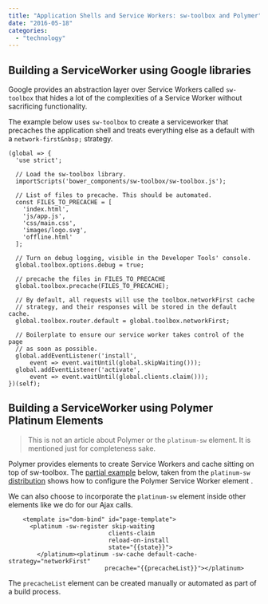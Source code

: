 ```yaml
---
title: "Application Shells and Service Workers: sw-toolbox and Polymer"
date: "2016-05-18"
categories: 
  - "technology"
---
```


## Building a ServiceWorker using Google libraries

Google provides an abstraction layer over Service Workers called `sw-toolbox` that hides a lot of the complexities of a Service Worker without sacrificing functionality.

The example below uses `sw-toolbox` to create a serviceworker that precaches the application shell and treats everything else as a default with a `network-first&nbsp;` strategy.

```
(global => {
  'use strict';

  // Load the sw-toolbox library.
  importScripts('bower_components/sw-toolbox/sw-toolbox.js');

  // List of files to precache. This should be automated.
  const FILES_TO_PRECACHE = [
    'index.html',
    'js/app.js',
    'css/main.css',
    'images/logo.svg',
    'offline.html'
  ];

  // Turn on debug logging, visible in the Developer Tools' console.
  global.toolbox.options.debug = true;

  // precache the files in FILES_TO_PRECACHE
  global.toolbox.precache(FILES_TO_PRECACHE);

  // By default, all requests will use the toolbox.networkFirst cache
  // strategy, and their responses will be stored in the default cache.
  global.toolbox.router.default = global.toolbox.networkFirst;

  // Boilerplate to ensure our service worker takes control of the page 
  // as soon as possible.
  global.addEventListener('install',
      event => event.waitUntil(global.skipWaiting()));
  global.addEventListener('activate',
      event => event.waitUntil(global.clients.claim()));
})(self);
```

## Building a ServiceWorker using Polymer Platinum Elements

> This is not an article about Polymer or the `platinum-sw` element. It is mentioned just for completeness sake.

Polymer provides elements to create Service Workers and cache sitting on top of sw-toolbox. The [partial example](https://elements.polymer-project.org/elements/platinum-sw?view=demo:demo/index.html&active=platinum-sw-cache) below, taken from the `platinum-sw` [distribution](https://elements.polymer-project.org/elements/platinum-sw) shows how to configure the Polymer Service Worker element .

We can also choose to incorporate the `platinum-sw` element inside other elements like we do for our Ajax calls.

```
    <template is="dom-bind" id="page-template">
      <platinum -sw-register skip-waiting
                            clients-claim
                            reload-on-install
                            state="{{state}}">
        </platinum><platinum -sw-cache default-cache-strategy="networkFirst"
                           precache="{{precacheList}}"></platinum>
```

The `precacheList` element can be created manually or automated as part of a build process.
